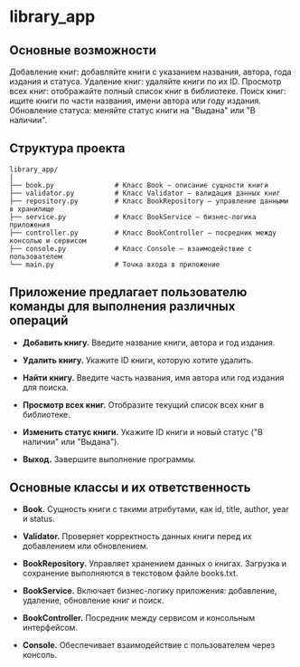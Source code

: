 # library_app

## Основные возможности

Добавление книг: добавляйте книги с указанием названия, автора, года издания и статуса.
Удаление книг: удаляйте книги по их ID.
Просмотр всех книг: отображайте полный список книг в библиотеке.
Поиск книг: ищите книги по части названия, имени автора или году издания.
Обновление статуса: меняйте статус книги на "Выдана" или "В наличии".



## Структура проекта
```
library_app/
│
├── book.py               # Класс Book — описание сущности книги
├── validator.py          # Класс Validator — валидация данных книг
├── repository.py         # Класс BookRepository — управление данными в хранилище
├── service.py            # Класс BookService — бизнес-логика приложения
├── controller.py         # Класс BookController — посредник между консолью и сервисом
├── console.py            # Класс Console — взаимодействие с пользователем
└── main.py               # Точка входа в приложение
```


## Приложение предлагает пользователю команды для выполнения различных операций

- **Добавить книгу.**
Введите название книги, автора и год издания.

- **Удалить книгу.**
Укажите ID книги, которую хотите удалить.

- **Найти книгу.**
Введите часть названия, имя автора или год издания для поиска.

- **Просмотр всех книг.**
Отобразите текущий список всех книг в библиотеке.

- **Изменить статус книги.**
Укажите ID книги и новый статус ("В наличии" или "Выдана").

- **Выход.**
Завершите выполнение программы.



## Основные классы и их ответственность

- **Book.** 
Сущность книги с такими атрибутами, как id, title, author, year и status.

- **Validator.**
Проверяет корректность данных книги перед их добавлением или обновлением.

- **BookRepository.**
Управляет хранением данных о книгах. Загрузка и сохранение выполняются в текстовом файле books.txt.

- **BookService.**
Включает бизнес-логику приложения: добавление, удаление, обновление книг и поиск.

- **BookController.**
Посредник между сервисом и консольным интерфейсом.

- **Console.**
Обеспечивает взаимодействие с пользователем через консоль.

